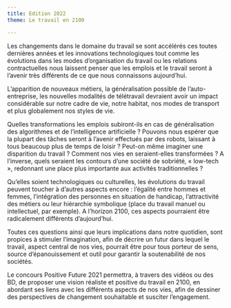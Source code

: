 ```yaml
---
title: Edition 2022
theme: Le travail en 2100

---
```

Les changements dans le domaine du travail se sont accélérés ces toutes dernières années et les innovations technologiques tout comme les évolutions dans les modes d’organisation du travail ou les relations contractuelles nous laissent penser que les emplois et le travail seront à l’avenir très différents de ce que nous connaissons aujourd’hui.

L’apparition de nouveaux métiers, la généralisation possible de l’auto-entreprise, les nouvelles modalités de télétravail devraient avoir un impact considérable sur notre cadre de vie, notre habitat, nos modes de transport et plus globalement nos styles de vie.

Quelles transformations les emplois subiront-ils en cas de généralisation des algorithmes et de l’intelligence artificielle ? Pouvons nous espérer que la plupart des tâches seront à l’avenir effectués par des robots, laissant à tous beaucoup plus de temps de loisir ? Peut-on même imaginer une disparition du travail ? Comment nos vies en seraient-elles transformées ? A l’inverse, quels seraient les contours d’une société de sobriété, « low-tech », redonnant une place plus importante aux activités traditionnelles ?

Qu’elles soient technologiques ou culturelles, les évolutions du travail peuvent toucher à d’autres aspects encore : l’égalité entre hommes et femmes, l’intégration des personnes en situation de handicap, l’attractivité des métiers ou leur hiérarchie symbolique (place du travail manuel ou intellectuel, par exemple). A l’horizon 2100, ces aspects pourraient être radicalement différents d’aujourd’hui.

Toutes ces questions ainsi que leurs implications dans notre quotidien, sont propices à stimuler l’imagination, afin de décrire un futur dans lequel le travail, aspect central de nos vies, pourrait être pour tous porteur de sens, source d’épanouissement et outil pour garantir la soutenabilité de nos sociétés.

Le concours Positive Future 2021 permettra, à travers des vidéos ou des BD, de proposer une vision réaliste et positive du travail en 2100, en abordant ses liens avec les différents aspects de nos vies, afin de dessiner des perspectives de changement souhaitable et susciter l’engagement.